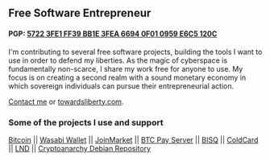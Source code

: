 ## Free Software Entrepreneur
#### PGP: [5722 3FE1 FF39 BB1E 3FEA  6694 0F01 0959 E6C5 120C](https://github.com/MaxHillebrand/contact/blob/master/PGP_Pubkey_MaxHillebrand_0x0F010959E6C5120C.asc)
I'm contributing to several free software projects, building the tools I want to use in order to defend my liberties.
As the magic of cyberspace is fundamentally non-scarce, I share my work free for anyone to use.
My focus is on creating a second realm with a sound monetary economy in which sovereign individuals can pursue their entrepreneurial action.

[Contact me](htts://github.com/maxhillebrand/contact) or [towardsliberty.com](https://towardsliberty.com).

### Some of the projects I use and support

[Bitcoin](https://github.com/bitcoin/bitcoin) || [Wasabi Wallet](https://github.com/zkSNACKs/WalletWasabi) || [JoinMarket](https://github.com/JoinMarket-Org/JoinMarket-clientserver) || [BTC Pay Server](https://github.com/BTCPayServer/BTCPayServer) || [BISQ](https://github.com/bisq-network/bisq) || [ColdCard](https://github.com/ColdCard) || [LND](https://github.com/lightningnetwork/lnd) || [Cryptoanarchy Debian Repository](https://github.com/Kixunil/cryptoanarchy-deb-repo-builder/)
